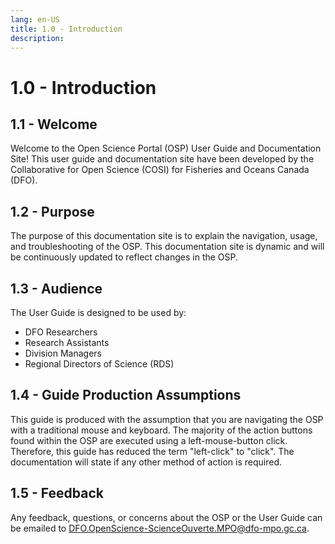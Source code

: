 ```yaml
---
lang: en-US
title: 1.0 - Introduction
description:
---
```

# 1.0 - Introduction

## 1.1 - Welcome
Welcome to the Open Science Portal (OSP) User Guide and Documentation Site! This user
guide and documentation site have been developed by the Collaborative for Open
Science (COSI) for Fisheries and Oceans Canada (DFO).

## 1.2 - Purpose
The purpose of this documentation site is to explain the navigation, usage, and
troubleshooting of the OSP. This documentation site is dynamic and will be
continuously updated to reflect changes in the OSP.

## 1.3 - Audience
The User Guide is designed to be used by:
- DFO Researchers
- Research Assistants
- Division Managers
- Regional Directors of Science (RDS)

## 1.4 - Guide Production Assumptions
This guide is produced with the assumption that you are navigating the OSP with
a traditional mouse and keyboard. The majority of the action buttons found
within the OSP are executed using a left-mouse-button click. Therefore, this
guide has reduced the term "left-click" to "click". The documentation will state
if any other method of action is required.

## 1.5 - Feedback
Any feedback, questions, or concerns about the OSP or the User Guide can be
emailed to [DFO.OpenScience-ScienceOuverte.MPO@dfo-mpo.gc.ca](mailto:DFO.OpenScience-ScienceOuverte.MPO@dfo-mpo.gc.ca).
